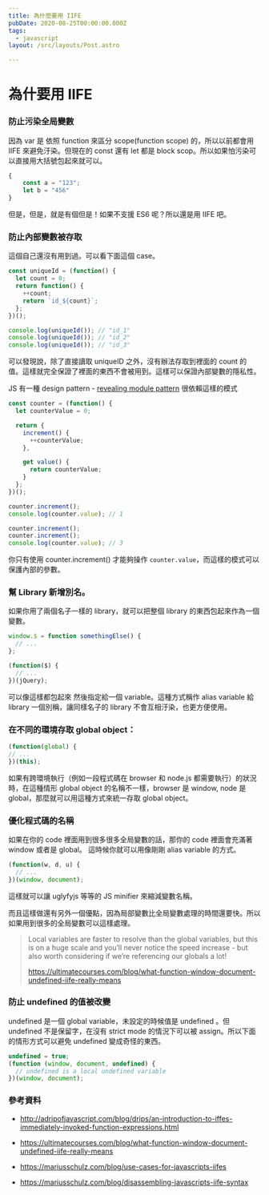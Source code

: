 ```yaml
---
title: 為什麼要用 IIFE
pubDate: 2020-08-25T00:00:00.000Z
tags:
  - javascript
layout: /src/layouts/Post.astro

---
```

# 為什要用 IIFE

### 防止污染全局變數
因為 var 是 依照 function 來區分 scope(function scope) 的，所以以前都會用 IIFE 來避免汙染。但現在的 const 還有 let 都是 block scop。所以如果怕污染可以直接用大括號包起來就可以。

```js
{
    const a = "123";
    let b = "456"
}
```

但是，但是，就是有個但是！如果不支援 ES6 呢？所以還是用 IIFE 吧。

    
### 防止內部變數被存取
這個自己還沒有用到過。可以看下面這個 case。

```js
const uniqueId = (function() {
  let count = 0;
  return function() {
    ++count;
    return `id_${count}`;
  };
})();

console.log(uniqueId()); // "id_1"
console.log(uniqueId()); // "id_2"
console.log(uniqueId()); // "id_3"
```

可以發現說，除了直接讀取 uniqueID 之外，沒有辦法存取到裡面的 count 的值。這樣就完全保證了裡面的東西不會被用到。這樣可以保證內部變數的隱私性。

JS 有一種 design pattern -  [revealing module pattern](https://addyosmani.com/resources/essentialjsdesignpatterns/book/#revealingmodulepatternjavascript) 很依賴這樣的模式

```js
const counter = (function() {
  let counterValue = 0;

  return {
    increment() {
      ++counterValue;
    },

    get value() {
      return counterValue;
    }
  };
})();

counter.increment();
console.log(counter.value); // 1

counter.increment();
counter.increment();
console.log(counter.value); // 3
```

你只有使用 counter.increment() 才能夠操作 `counter.value`，而這樣的模式可以保護內部的參數。
    
### 幫 Library 新增別名。

如果你用了兩個名子一樣的 library，就可以把整個 library 的東西包起來作為一個變數。

```js
window.$ = function somethingElse() {
  // ...
};

(function($) {
  // ...
})(jQuery);
```

可以像這樣都包起來 然後指定給一個 variable。這種方式稱作 alias variable 給 library 一個別稱，讓同樣名子的 library 不會互相汙染，也更方便使用。

### 在不同的環境存取 global object：

```js
(function(global) {
// ...
})(this);
```

如果有跨環境執行（例如一段程式碼在 browser 和 node.js 都需要執行）的狀況時，在這種情形 global object 的名稱不一樣，browser 是 window, node 是 global，那麼就可以用這種方式來統一存取 global object。

### 優化程式碼的名稱

如果在你的 code 裡面用到很多很多全局變數的話，那你的 code 裡面會充滿著 window 或者是 global。 這時候你就可以用像剛剛 alias variable 的方式。
```js
(function(w, d, u) {
  // ...
})(window, document);
```

這樣就可以讓 uglyfyjs 等等的 JS minifier 來縮減變數名稱。

而且這樣做還有另外一個優點，因為局部變數比全局變數處理的時間還要快。所以如果用到很多的全局變數可以這樣處理。

>Local variables are faster to resolve than the global variables, but this is on a huge scale and you’ll never notice the speed increase - but also worth considering if we’re referencing our globals a lot!
>
>https://ultimatecourses.com/blog/what-function-window-document-undefined-iife-really-means
    
### 防止 undefined 的值被改變

undefined 是一個 global variable，未設定的時候值是 undefined 。但 undefined 不是保留字，在沒有 strict mode 的情況下可以被 assign。所以下面的情形方式可以避免 undefined 變成奇怪的東西。
```js
undefined = true;
(function (window, document, undefined) {
  // undefined is a local undefined variable
})(window, document);
```


### 參考資料
- http://adripofjavascript.com/blog/drips/an-introduction-to-iffes-immediately-invoked-function-expressions.html

- https://ultimatecourses.com/blog/what-function-window-document-undefined-iife-really-means

- https://mariusschulz.com/blog/use-cases-for-javascripts-iifes

- https://mariusschulz.com/blog/disassembling-javascripts-iife-syntax